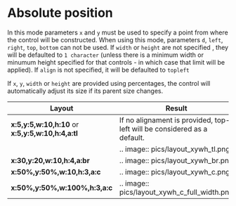 # Absolute position

In this mode parameters ``x`` and ``y`` must be used to specify a point from where the control will be constructed. 
When using this mode, parameters ``d``, ``left``, ``right``, ``top``, ``bottom`` can not be used. 
If `width` or `height` are not specified , they will be defaulted to ``1 character`` (unless there is a minimum width or minumum height specified for that controls - in which case that limit will be applied).
If `align` is not specified, it will be defaulted to ``topleft`` 

If ``x``, ``y``, ``width`` or ``height`` are provided using percentages, the control will automatically adjust its size if its parent size changes. 

| Layout                         | Result                                                                 |
|--------------------------------|------------------------------------------------------------------------|
| **x:5,y:5,w:10,h:10** or **x:5,y:5,w:10,h:4,a:tl**      |If no alignament is provided, top-left will be considered as a default. |
|                                | .. image:: pics/layout_xywh_tl.png                                     |
| **x:30,y:20,w:10,h:4,a:br**    | .. image:: pics/layout_xywh_br.png                                     |
| **x:50%,y:50%,w:10,h:3,a:c**   | .. image:: pics/layout_xywh_c.png                                      |
| **x:50%,y:50%,w:100%,h:3,a:c** | .. image:: pics/layout_xywh_c_full_width.png                           |
